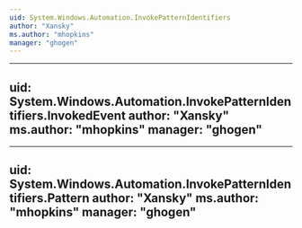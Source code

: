 ```yaml
---
uid: System.Windows.Automation.InvokePatternIdentifiers
author: "Xansky"
ms.author: "mhopkins"
manager: "ghogen"
---
```


---
uid: System.Windows.Automation.InvokePatternIdentifiers.InvokedEvent
author: "Xansky"
ms.author: "mhopkins"
manager: "ghogen"
---

---
uid: System.Windows.Automation.InvokePatternIdentifiers.Pattern
author: "Xansky"
ms.author: "mhopkins"
manager: "ghogen"
---

